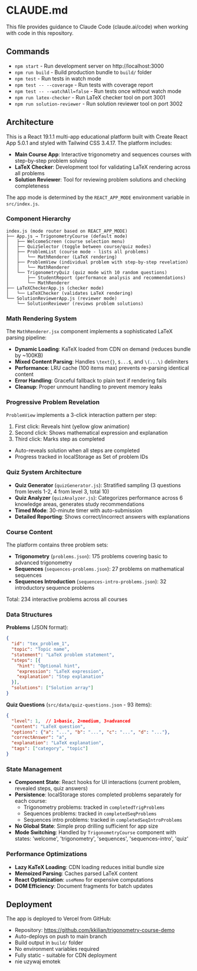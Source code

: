 # CLAUDE.md

This file provides guidance to Claude Code (claude.ai/code) when working with code in this repository.

## Commands

- `npm start` - Run development server on http://localhost:3000
- `npm run build` - Build production bundle to `build/` folder
- `npm test` - Run tests in watch mode
- `npm test -- --coverage` - Run tests with coverage report
- `npm test -- --watchAll=false` - Run tests once without watch mode
- `npm run latex-checker` - Run LaTeX checker tool on port 3001
- `npm run solution-reviewer` - Run solution reviewer tool on port 3002

## Architecture

This is a React 19.1.1 multi-app educational platform built with Create React App 5.0.1 and styled with Tailwind CSS 3.4.17. The platform includes:
- **Main Course App**: Interactive trigonometry and sequences courses with step-by-step problem solving
- **LaTeX Checker**: Development tool for validating LaTeX rendering across all problems
- **Solution Reviewer**: Tool for reviewing problem solutions and checking completeness

The app mode is determined by the `REACT_APP_MODE` environment variable in `src/index.js`.

### Component Hierarchy

```
index.js (mode router based on REACT_APP_MODE)
├── App.js → TrigonometryCourse (default mode)
│   ├── WelcomeScreen (course selection menu)
│   ├── QuizSelector (toggle between course/quiz modes)
│   ├── ProblemList (course mode - lists all problems)
│   │   └── MathRenderer (LaTeX rendering)
│   ├── ProblemView (individual problem with step-by-step revelation)
│   │   └── MathRenderer
│   └── TrigonometryQuiz (quiz mode with 10 random questions)
│       ├── StudentReport (performance analysis and recommendations)
│       └── MathRenderer
├── LaTeXCheckerApp.js (checker mode)
│   └── LaTeXChecker (validates LaTeX rendering)
└── SolutionReviewerApp.js (reviewer mode)
    └── SolutionReviewer (reviews problem solutions)
```

### Math Rendering System

The `MathRenderer.jsx` component implements a sophisticated LaTeX parsing pipeline:
- **Dynamic Loading**: KaTeX loaded from CDN on demand (reduces bundle by ~100KB)
- **Mixed Content Parsing**: Handles `\text{}`, `$...$`, and `\(...\)` delimiters
- **Performance**: LRU cache (100 items max) prevents re-parsing identical content
- **Error Handling**: Graceful fallback to plain text if rendering fails
- **Cleanup**: Proper unmount handling to prevent memory leaks

### Progressive Problem Revelation

`ProblemView` implements a 3-click interaction pattern per step:
1. First click: Reveals hint (yellow glow animation)
2. Second click: Shows mathematical expression and explanation
3. Third click: Marks step as completed
- Auto-reveals solution when all steps are completed
- Progress tracked in localStorage as Set of problem IDs

### Quiz System Architecture

- **Quiz Generator** (`quizGenerator.js`): Stratified sampling (3 questions from levels 1-2, 4 from level 3, total 10)
- **Quiz Analyzer** (`quizAnalyzer.js`): Categorizes performance across 6 knowledge areas, generates study recommendations
- **Timed Mode**: 30-minute timer with auto-submission
- **Detailed Reporting**: Shows correct/incorrect answers with explanations

### Course Content

The platform contains three problem sets:
- **Trigonometry** (`problems.json`): 175 problems covering basic to advanced trigonometry
- **Sequences** (`sequences-problems.json`): 27 problems on mathematical sequences
- **Sequences Introduction** (`sequences-intro-problems.json`): 32 introductory sequence problems

Total: 234 interactive problems across all courses

### Data Structures

**Problems** (JSON format):
```json
{
  "id": "tex_problem_1",
  "topic": "Topic name",
  "statement": "LaTeX problem statement",
  "steps": [{
    "hint": "Optional hint",
    "expression": "LaTeX expression",
    "explanation": "Step explanation"
  }],
  "solutions": ["Solution array"]
}
```

**Quiz Questions** (`src/data/quiz-questions.json` - 93 items):
```json
{
  "level": 1,  // 1=basic, 2=medium, 3=advanced
  "content": "LaTeX question",
  "options": {"a": "...", "b": "...", "c": "...", "d": "..."},
  "correctAnswer": "a",
  "explanation": "LaTeX explanation",
  "tags": ["category", "topic"]
}
```

### State Management

- **Component State**: React hooks for UI interactions (current problem, revealed steps, quiz answers)
- **Persistence**: localStorage stores completed problems separately for each course:
  - Trigonometry problems: tracked in `completedTrigProblems`
  - Sequences problems: tracked in `completedSeqProblems`
  - Sequences intro problems: tracked in `completedSeqIntroProblems`
- **No Global State**: Simple prop drilling sufficient for app size
- **Mode Switching**: Handled by `TrigonometryCourse` component with states: 'welcome', 'trigonometry', 'sequences', 'sequences-intro', 'quiz'

### Performance Optimizations

- **Lazy KaTeX Loading**: CDN loading reduces initial bundle size
- **Memoized Parsing**: Caches parsed LaTeX content
- **React Optimization**: `useMemo` for expensive computations
- **DOM Efficiency**: Document fragments for batch updates

## Deployment

The app is deployed to Vercel from GitHub:
- Repository: https://github.com/kkilian/trigonometry-course-demo
- Auto-deploys on push to main branch
- Build output in `build/` folder
- No environment variables required
- Fully static - suitable for CDN deployment
- nie uzywaj emotek